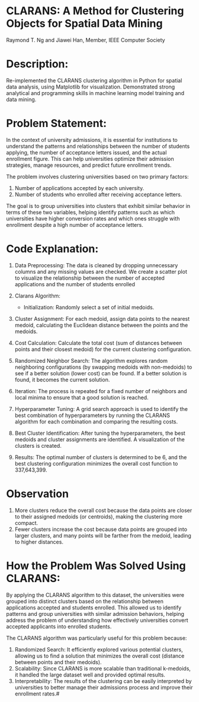 # CLARANS: A Method for Clustering Objects for Spatial Data Mining
Raymond T. Ng and Jiawei Han, Member, IEEE Computer Society

# Description: 
Re-implemented the CLARANS clustering algorithm in Python for spatial data analysis, using Matplotlib for visualization.
Demonstrated strong analytical and programming skills in machine learning model training and data mining.

# Problem Statement:
In the context of university admissions, it is essential for institutions to understand the patterns and relationships between the number of students applying, the number of acceptance letters issued, and the actual enrollment figure. This can help universities optimize their admission strategies, manage resources, and predict future enrollment trends.

The problem involves clustering universities based on two primary factors:
1. Number of applications accepted by each university.
2. Number of students who enrolled after receiving acceptance letters.

The goal is to group universities into clusters that exhibit similar behavior in terms of these two variables, helping identify patterns such as which universities have higher conversion rates and which ones struggle with enrollment despite a high number of acceptance letters.

# Code Explanation:
1. Data Preprocessing: The data is cleaned by dropping unnecessary columns and any missing values are checked. We create a scatter plot to visualize the relationship between the number of accepted applications and the number of students enrolled
   
2. Clarans Algorithm:
   *  Initialization: Randomly select a set of initial medoids.
  2. Cluster Assignment: For each medoid, assign data points to the nearest medoid, calculating the Euclidean distance between the points and the medoids.
  3. Cost Calculation: Calculate the total cost (sum of distances between points and their closest medoid) for the current clustering configuration.
  4. Randomized Neighbor Search: The algorithm explores random neighboring configurations (by swapping medoids with non-medoids) to see if a better solution (lower cost) can be found. If a better solution is found, it 
   becomes the current solution.
  5. Iteration: The process is repeated for a fixed number of neighbors and local minima to ensure that a good solution is reached.
   
3. Hyperparameter Tuning: A grid search approach is used to identify the best combination of hyperparameters by running the CLARANS algorithm for each combination and comparing the resulting costs.
   
4. Best Cluster Identification: After tuning the hyperparameters, the best medoids and cluster assignments are identified. A visualization of the clusters is created.
   
5. Results: The optimal number of clusters is determined to be 6, and the best clustering configuration minimizes the overall cost function to 337,643,399.

# Observation
1. More clusters reduce the overall cost because the data points are closer to their assigned medoids (or centroids), making the clustering more compact.
2. Fewer clusters increase the cost because data points are grouped into larger clusters, and many points will be farther from the medoid, leading to higher distances.

# How the Problem Was Solved Using CLARANS:
By applying the CLARANS algorithm to this dataset, the universities were grouped into distinct clusters based on the relationship between applications accepted and students enrolled. This allowed us to identify patterns and group universities with similar admission behaviors, helping address the problem of understanding how effectively universities convert accepted applicants into enrolled students.

The CLARANS algorithm was particularly useful for this problem because:
1. Randomized Search: It efficiently explored various potential clusters, allowing us to find a solution that minimizes the overall cost (distance between points and their medoids).
2. Scalability: Since CLARANS is more scalable than traditional k-medoids, it handled the large dataset well and provided optimal results.
3. Interpretability: The results of the clustering can be easily interpreted by universities to better manage their admissions process and improve their enrollment rates.# 



